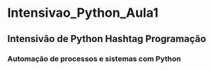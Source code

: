 # Intensivao_Python_Aula1

## Intensivão de Python Hashtag Programação
### Automação de processos e sistemas com Python
